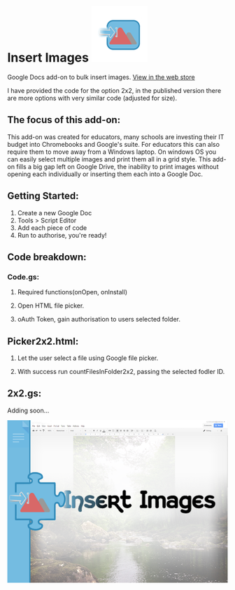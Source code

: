 # Insert Images ![alt text](https://github.com/connorcarolan/Insert-Images/blob/master/Insert%20Images%20logo.png)
Google Docs add-on to bulk insert images.
[View in the web store](https://chrome.google.com/webstore/detail/insert-images/cfilpjidehppbipndahohkaaahjemfoc?utm_source=permalink)

I have provided the code for the option 2x2, in the published version there are more options with very similar code (adjusted for size).

## The focus of this add-on:
This add-on was created for educators, many schools are investing their IT budget into Chromebooks and Google's suite. For educators this can also require them to move away from a Windows laptop. On windows OS you can easily select multiple images and print them all in a grid style. This add-on fills a big gap left on Google Drive, the inability to print images without opening each individually or inserting them each into a Google Doc.

## Getting Started:
1. Create a new Google Doc
2. Tools > Script Editor
3. Add each piece of code
4. Run to authorise, you're ready!

## Code breakdown:

### Code.gs:
1. Required functions(onOpen, onInstall)

2. Open HTML file picker.

3. oAuth Token, gain authorisation to users selected folder.

## Picker2x2.html:
1. Let the user select a file using Google file picker.

2. With success run countFilesInFolder2x2, passing the selected fodler ID.

## 2x2.gs:
Adding soon...



![alt text](https://github.com/connorcarolan/Insert-Images/blob/master/Insert%20Images%20promo%20Medium(920x680).png)
